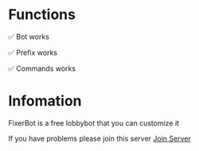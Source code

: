 # Functions

✅ Bot works

✅ Prefix works

✅ Commands works


# Infomation

FixerBot is a free lobbybot that you can customize it

If you have problems please join this server <a href="https://discord.gg/vazB8YYAWG" target="_blank">Join Server</a>
